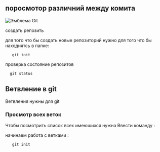  ## **поросмотор различний между комита** 
![Эмблема Git](gpg-2.jpg)




создать репозить 

 для того что бы создать новые репозиторий нужно для того что бы находиятсь в папке:
 
       git init


  проверка состояние репозитов

      git status



  ## Ветвление в git

  Ветвления нужны для git 


### Просмотр всех веток


Чтобы посмотрить список всех имеюшихся нужна Ввести команду :

начинаем работа с ветками :

       git init 